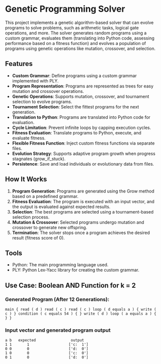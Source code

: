 # Genetic Programming Solver

This project implements a genetic algorithm-based solver that can evolve programs to solve problems, such as arithmetic tasks, logical gate operations, and more.
The solver generates random programs using a custom grammar, evaluates them (translating into Python code, assessing performance based 
on a fitness function) and evolves a population of programs using genetic operations like mutation, crossover, and selection.

## Features

- **Custom Grammar**: Define programs using a custom grammar implemented with PLY.
- **Program Representation**: Programs are represented as trees for easy mutation and crossover operations.
- **Genetic Operations**: Supports mutation, crossover, and tournament selection to evolve programs.
- **Tournament Selection**: Select the fittest programs for the next generation.
- **Translation to Python**: Programs are translated into Python code for evaluation.
- **Cycle Limitation**: Prevent infinite loops by capping execution cycles.
- **Fitness Evaluation**: Translate programs to Python, execute, and evaluate fitness.
- **Flexible Fitness Function**: Inject custom fitness functions via separate files.
- **Evolution Strategy**: Supports adaptive program growth when progress stagnates (grow_if_stuck).
- **Persistence**: Save and load individuals or evolutionary data from files.

## How It Works

1. **Program Generation**: Programs are generated using the Grow method based on a predefined grammar.
2. **Fitness Evaluation**: The program is executed with an input vector, and the output is evaluated against expected results.
3. **Selection**: The best programs are selected using a tournament-based selection process.
4. **Mutation & Crossover**: Selected programs undergo mutation and crossover to generate new offspring.
5. **Termination**: The solver stops once a program achieves the desired result (fitness score of 0).

## Tools
- Python: The main programming language used.
- PLY: Python Lex-Yacc library for creating the custom grammar.

## Use Case: Boolean AND Function for k = 2

### Generated Program (After 12 Generations):

`main { read ( d ) read ( c ) read ( c ) loop ( d equals a ) { write ( c ) } condition ( c equals 54 ) { } write ( d ) loop ( a equals a ) { } }`

### Input vector and generated program output

```
a b   expected                output
1 1       1                  ['c:  1']
0 0       0                  ['d:  0']
1 0       0                  ['c:  0']
0 1       0                  ['d:  0']
```
